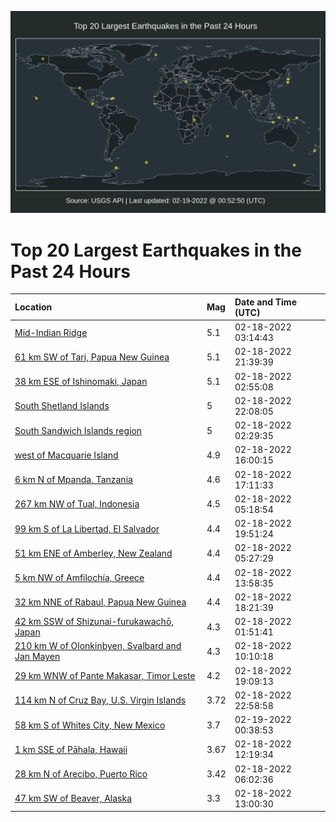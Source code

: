 ![Map](./map.png)

# Top 20 Largest Earthquakes in the Past 24 Hours

| Location | Mag | Date and Time (UTC) |
|:---|:---|:---|
| [Mid-Indian Ridge](https://earthquake.usgs.gov/earthquakes/eventpage/us7000glva) | 5.1 | 02-18-2022 03:14:43 |
| [61 km SW of Tari, Papua New Guinea](https://earthquake.usgs.gov/earthquakes/eventpage/us7000gm2n) | 5.1 | 02-18-2022 21:39:39 |
| [38 km ESE of Ishinomaki, Japan](https://earthquake.usgs.gov/earthquakes/eventpage/us7000glv1) | 5.1 | 02-18-2022 02:55:08 |
| [South Shetland Islands](https://earthquake.usgs.gov/earthquakes/eventpage/us7000gm2z) | 5 | 02-18-2022 22:08:05 |
| [South Sandwich Islands region](https://earthquake.usgs.gov/earthquakes/eventpage/us7000glxl) | 5 | 02-18-2022 02:29:35 |
| [west of Macquarie Island](https://earthquake.usgs.gov/earthquakes/eventpage/us7000glyf) | 4.9 | 02-18-2022 16:00:15 |
| [6 km N of Mpanda, Tanzania](https://earthquake.usgs.gov/earthquakes/eventpage/us7000glzz) | 4.6 | 02-18-2022 17:11:33 |
| [267 km NW of Tual, Indonesia](https://earthquake.usgs.gov/earthquakes/eventpage/us7000glvm) | 4.5 | 02-18-2022 05:18:54 |
| [99 km S of La Libertad, El Salvador](https://earthquake.usgs.gov/earthquakes/eventpage/us7000gm1p) | 4.4 | 02-18-2022 19:51:24 |
| [51 km ENE of Amberley, New Zealand](https://earthquake.usgs.gov/earthquakes/eventpage/us7000glvn) | 4.4 | 02-18-2022 05:27:29 |
| [5 km NW of Amfilochía, Greece](https://earthquake.usgs.gov/earthquakes/eventpage/us7000glxt) | 4.4 | 02-18-2022 13:58:35 |
| [32 km NNE of Rabaul, Papua New Guinea](https://earthquake.usgs.gov/earthquakes/eventpage/us7000gm15) | 4.4 | 02-18-2022 18:21:39 |
| [42 km SSW of Shizunai-furukawachō, Japan](https://earthquake.usgs.gov/earthquakes/eventpage/us7000gluu) | 4.3 | 02-18-2022 01:51:41 |
| [210 km W of Olonkinbyen, Svalbard and Jan Mayen](https://earthquake.usgs.gov/earthquakes/eventpage/us7000glwx) | 4.3 | 02-18-2022 10:10:18 |
| [29 km WNW of Pante Makasar, Timor Leste](https://earthquake.usgs.gov/earthquakes/eventpage/us7000gm1l) | 4.2 | 02-18-2022 19:09:13 |
| [114 km N of Cruz Bay, U.S. Virgin Islands](https://earthquake.usgs.gov/earthquakes/eventpage/pr2022049000) | 3.72 | 02-18-2022 22:58:58 |
| [58 km S of Whites City, New Mexico](https://earthquake.usgs.gov/earthquakes/eventpage/us7000gm41) | 3.7 | 02-19-2022 00:38:53 |
| [1 km SSE of Pāhala, Hawaii](https://earthquake.usgs.gov/earthquakes/eventpage/hv72921177) | 3.67 | 02-18-2022 12:19:34 |
| [28 km N of Arecibo, Puerto Rico](https://earthquake.usgs.gov/earthquakes/eventpage/pr71335438) | 3.42 | 02-18-2022 06:02:36 |
| [47 km SW of Beaver, Alaska](https://earthquake.usgs.gov/earthquakes/eventpage/ak0222992pfr) | 3.3 | 02-18-2022 13:00:30 |
